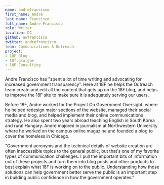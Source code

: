 ```yaml
---
name: andrefrancisco
first_name: Andre
last_name: Francisco
full_name: Andre Francisco 
role: Writer
location: DC
github: awfrancisco
twitter: andrefrancisco
team: Communications & Outreach
project:
- 18F Blog
- 18f.gsa.gov
- 18F Consulting
---
```


Andre Francisco has "spent a lot of time writing and advocating for increased government transparency". Here at 18F he helps the Outreach team create and edit all the content that gets up on the 18F blog, and helps to improve the 18F site to make sure it is adequately serving our users.

Before 18F, Andre worked for the Project On Government Oversight, where he helped redesign major sections of the website, managed their social media and blog, and helped implement their online communications strategy. He also spent two years abroad teaching English in South Korea and rural Hungary. Andre majored in journalism at Northwestern University where he worked on the campus online magazine and founded a blog to cover the homeless in Chicago.

"Government acronyms and the technical details of website creation are often inaccessible topics to the general public, but that's one of my favorite types of communication challenges. I pull the important bits of information out of these projects and turn them into blog posts and other products to best explain what 18F is working on to the public. Understanding how those solutions can help government better serve the public is an important step in building public confidence in how the government operates."
